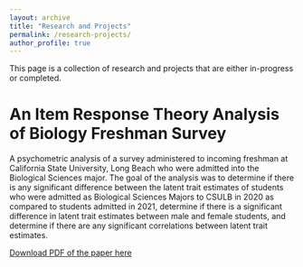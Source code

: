 ```yaml
---
layout: archive
title: "Research and Projects"
permalink: /research-projects/
author_profile: true
---
```


This page is a collection of research and projects that are either in-progress or completed. 

# An Item Response Theory Analysis of Biology Freshman Survey

A psychometric analysis of a survey administered to incoming freshman at California State University, Long Beach who were admitted into the Biological Sciences major. The goal of the analysis was to determine if there is any significant difference between the latent trait estimates of students who were admitted as Biological Sciences Majors to CSULB in 2020 as compared to students admitted in 2021, determine if there is a significant difference in latent trait estimates between male and female students, and determine if there are any significant correlations between latent trait estimates. 

[Download PDF of the paper here](http://yalequan.github.io/files/IRT_Bio.pdf)

